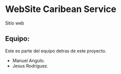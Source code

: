 # WebSite Caribean Service

Sitio web

Equipo:
--------------------
Este es parte del equipo detras de este proyecto.
+ Manuel Angulo.
+ Jesus Rodriguez.
